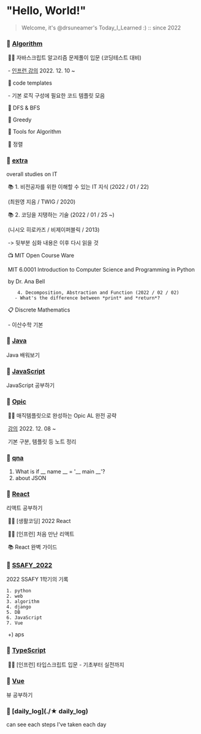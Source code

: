 # "Hello, World!"

> Welcome, it's @drsuneamer's Today_I_Learned :)    :: since 2022



### 📂 [Algorithm](./Algorithm)

​	👩‍💻 자바스크립트 알고리즘 문제풀이 입문 (코딩테스트 대비)

​		 - [인프런 강의](https://www.inflearn.com/course/%EC%9E%90%EB%B0%94%EC%8A%A4%ED%81%AC%EB%A6%BD%ED%8A%B8-%EC%95%8C%EA%B3%A0%EB%A6%AC%EC%A6%98-%EB%AC%B8%EC%A0%9C%ED%92%80%EC%9D%B4/dashboard) 2022. 12. 10 ~

​	📑 code templates

​		- 기본 로직 구성에 필요한 코드 템플릿 모음

​	📑 DFS & BFS

​	📑 Greedy

​	📑 Tools for Algorithm

​	📑 정렬





### 📂 [extra](./extra)

overall studies on IT

​	📚 1. 비전공자를 위한 이해할 수 있는 IT 지식 (2022 / 01 / 22)

​			 (최원영 지음 / TWIG / 2020)

​	📚 2. 코딩을 지탱하는 기술 (2022 / 01 / 25 ~) 

​			(니시오 히로카즈 / 비제이퍼블릭 / 2013)

​				-> 뒷부분 심화 내용은 이후 다시 읽을 것

​	📺 MIT Open Course Ware

​		MIT 6.0001 Introduction to Computer Science and Programming in Python

​		by Dr. Ana Bell

  		4. Decomposition, Abstraction and Function (2022 / 02 / 02)
  	   - What's the difference between *print* and *return*?

​	📋 Discrete Mathematics

​		- 이산수학 기본



### 📂 [Java](./Java)

Java 배워보기



### 📂 [JavaScript](./JavaScript)

JavaScript 공부하기



### 📂 [Opic](./Opic)

​	👩‍💻 매직템플릿으로 완성하는 Opic AL 완전 공략

​		[강의](https://learning.multicampus.com/lrn/common/lrnSsoLogin) 2022. 12. 08 ~

​		기본 구분, 템플릿 등 노트 정리



### 📂 [qna](./qna)

1. What is if __ name __ = '__ main __'?
2. about JSON



### 📂 [React](./React)

리액트 공부하기

​	👩‍💻 [생활코딩] 2022 React

​	👩‍💻 [인프런] 처음 만난 리액트

​	📚 React 완벽 가이드



### 📂 [SSAFY_2022](./SSAFY_2022)

2022 SSAFY 1학기의 기록

 	1. python
 	2. web
 	3. algorithm
 	4. django
 	5. DB
 	6. JavaScript
 	7. Vue

​	+) aps



### 📂 [TypeScript](./TypeScript)

​	👩‍💻 [인프런] 타입스크립트 입문 - 기초부터 실전까지



### 📂 [Vue](./Vue)

뷰 공부하기



### 📂 [daily_log](./★ daily_log)

can see each steps I've taken each day

